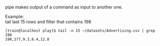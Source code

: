 pipe makes output of a command as input to another one.  

Example:  
tail last 15 rows and filter that contains 198 
```
[train@localhost play]$ tail -n 15 ~/datasets/Advertising.csv | grep 198
198,177,9.3,6.4,12.8
```
